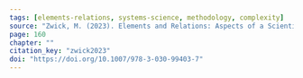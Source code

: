 ```yaml
---
tags: [elements-relations, systems-science, methodology, complexity]
source: "Zwick, M. (2023). Elements and Relations: Aspects of a Scientific Metaphysics (Vol. 35). Springer International Publishing."
page: 160
chapter: ""
citation_key: "zwick2023"
doi: "https://doi.org/10.1007/978-3-030-99403-7"
---
```



